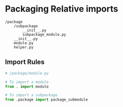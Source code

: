 # Packaging Relative imports

```
/package
    /subpackage
        __init__.py
        subpackage_module.py
    __init__.py
    module.py
    helper.py
```

## Import Rules

```python
# /package/module.py

# To import a module
from . import module

# To import a subpackage
from .package import package_submodule
```
